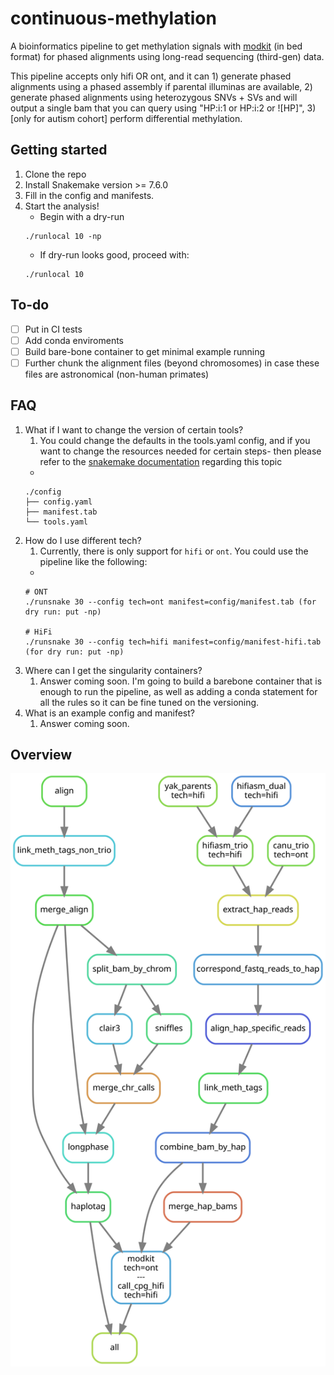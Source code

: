 # continuous-methylation

A bioinformatics pipeline to get methylation signals with [modkit](https://github.com/nanoporetech/modkit/) (in bed format) for phased alignments using long-read sequencing (third-gen) data.

This pipeline accepts only hifi OR ont, and it can 1) generate phased alignments using a phased assembly if parental illuminas are available, 2) generate phased alignments using heterozygous SNVs + SVs and will output a single bam that you can query using "HP:i:1 or HP:i:2 or ![HP]", 3) [only for autism cohort] perform differential methylation.

## Getting started
1. Clone the repo
2. Install Snakemake version >= 7.6.0
3. Fill in the config and manifests.
4. Start the analysis!
    * Begin with a dry-run
    ```
    ./runlocal 10 -np
    ```
    * If dry-run looks good, proceed with:
    ```
    ./runlocal 10
    ```

## To-do
- [ ] Put in CI tests
- [ ] Add conda enviroments
- [ ] Build bare-bone container to get minimal example running
- [ ] Further chunk the alignment files (beyond chromosomes) in case these files are astronomical (non-human primates)

## FAQ
1. What if I want to change the version of certain tools?
   1. You could change the defaults in the tools.yaml config, and if you want to change the resources needed for certain steps- then please refer to the [snakemake documentation](https://snakemake.readthedocs.io/en/stable/executing/cli.html#useful-command-line-arguments) regarding this topic
   * 
   ```
   ./config
   ├── config.yaml
   ├── manifest.tab
   └── tools.yaml
   ```
2. How do I use different tech?
   1. Currently, there is only support for `hifi` or `ont`. You could use the pipeline like the following:
   * 
   ```
   # ONT
   ./runsnake 30 --config tech=ont manifest=config/manifest.tab (for dry run: put -np)
    
   # HiFi
   ./runsnake 30 --config tech=hifi manifest=config/manifest-hifi.tab (for dry run: put -np)
   ```
3. Where can I get the singularity containers?
   1. Answer coming soon. I'm going to build a barebone container that is enough to run the pipeline, as well as adding a conda statement for all the rules so it can be fine tuned on the versioning.
4. What is an example config and manifest?
   1. Answer coming soon.

## Overview
![pipeline vector](https://github.com/projectoriented/continuous-methylation/blob/main/agg-dag.svg)
